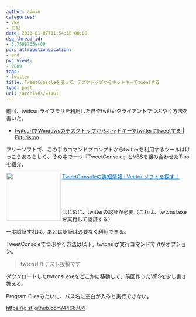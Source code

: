 ```yaml
---
author: admin
categories:
- VBA
- 日記
date: 2013-01-07T11:54:18+00:00
dsq_thread_id:
- 3.7598705e+09
pdrp_attributionLocation:
- end
pvc_views:
- 2809
tags:
- twitter
title: TweetConsoleを使って、デスクトップからホットキーでtweetする
type: post
url: /archives/=1161
---
```


前回、twitcurlライブラリを利用した自作twitterクライアントでつぶやく方法を書いた。

  * [twitcurlでWindowsのデスクトップからホットキーでtwitterにtweetする | Futurismo][1]

フリーソフトで、この手のコマンドプロンプトからtwitterを利用するツールはけっこうあるらしく、その中で一つ『TweetConsole』とVBSを組み合わせたTipsを紹介。

<a href="http://www.vector.co.jp/soft/win95/net/se483315.html" target="_blank"><img class="alignleft" alt="" src="http://capture.heartrails.com/150x130/shadow?http://www.vector.co.jp/soft/win95/net/se483315.html" width="150" height="130" align="left" border="0" /></a> <a style="color: #0070c5" href="http://www.vector.co.jp/soft/win95/net/se483315.html" target="_blank">TweetConsoleの詳細情報 : Vector ソフトを探す！</a> <img alt="" src="http://b.hatena.ne.jp/entry/image/http://www.vector.co.jp/soft/win95/net/se483315.html" border="0" />

&nbsp;

&nbsp;

はじめに、twitterの認証が必要（これは、twtcnsl.exeを実行して認証する）
  
一度認証すれば、あとは認証は必要なく利用できる。

TweetConsoleでつぶやく方法は以下。twtcnslが実行コマンドで /tがオプション。

> twtcnsl /t テスト投稿です

ダウンロードしたtwtcnsl.exeをどこかに移動して、前回作ったVBSを少し書き換える。
  
Program Filesみたいに、パス名に空白が入ると実行できない。

https://gist.github.com/4466704

 [1]: http://futurismo.biz/archives/1150